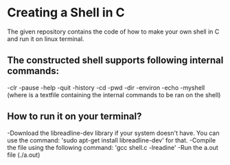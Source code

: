 # Creating a Shell in C 

The given repository contains the code of how to make your own shell in C and run it on linux terminal.

## The constructed shell supports following internal commands:
-clr
-pause
-help
-quit
-history
-cd
-pwd
-dir
-environ
-echo
-myshell <batchfile> (where <batchfile> is a textfile containing the internal commands to be ran on the shell)


## How to run it on your terminal?

-Download the libreadline-dev library if your system doesn't have. You can use the command: 'sudo apt-get install libreadline-dev' for that.
-Compile the file using the following command: 'gcc shell.c -lreadine'
-Run the a.out file (./a.out)
